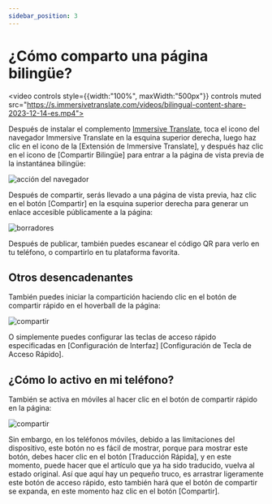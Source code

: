 ```yaml
---
sidebar_position: 3
---
```


# ¿Cómo comparto una página bilingüe?

<video
controls style={{width:"100%", maxWidth:"500px"}}
controls
muted
src="https://s.immersivetranslate.com/videos/bilingual-content-share-2023-12-14-es.mp4"></video>

Después de instalar el complemento [Immersive Translate](https://immersivetranslate.com/es), toca el icono del navegador Immersive Translate en la esquina superior derecha, luego haz clic en el icono de la [Extensión de Immersive Translate], y después haz clic en el icono de [Compartir Bilingüe] para entrar a la página de vista previa de la instantánea bilingüe:

<img src="https://s.immersivetranslate.com/assets/20240119shareBilingualPage_1.jpg" alt="acción del navegador" />

Después de compartir, serás llevado a una página de vista previa, haz clic en el botón [Compartir] en la esquina superior derecha para generar un enlace accesible públicamente a la página:

<img src="https://s.immersivetranslate.com/assets/20240119shareBilingualPage_2.jpg" alt="borradores" />

Después de publicar, también puedes escanear el código QR para verlo en tu teléfono, o compartirlo en tu plataforma favorita.

## Otros desencadenantes

También puedes iniciar la compartición haciendo clic en el botón de compartir rápido en el hoverball de la página:

<img src="https://s.immersivetranslate.com/assets/20240119shareBilingualPage_1.jpg" alt="compartir" />

O simplemente puedes configurar las teclas de acceso rápido especificadas en [Configuración de Interfaz] [Configuración de Tecla de Acceso Rápido].

## ¿Cómo lo activo en mi teléfono?

También se activa en móviles al hacer clic en el botón de compartir rápido en la página:

<img src="https://s.immersivetranslate.com/assets/20240119shareBilingualPage_1.jpg" alt="compartir" />

Sin embargo, en los teléfonos móviles, debido a las limitaciones del dispositivo, este botón no es fácil de mostrar, porque para mostrar este botón, debes hacer clic en el botón [Traducción Rápida], y en este momento, puede hacer que el artículo que ya ha sido traducido, vuelva al estado original. Así que aquí hay un pequeño truco, es arrastrar ligeramente este botón de acceso rápido, esto también hará que el botón de compartir se expanda, en este momento haz clic en el botón [Compartir].
